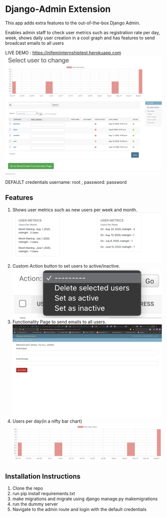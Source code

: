 # Django-Admin Extension
This app adds extra features to the out-of-the-box Django Admin.

Enables admin staff to check user metrics such as registration rate per day, week, shows daily user creation in a cool graph and has features to send broadcast emails to all users

LIVE DEMO : https://nifemiinternshiptest.herokuapp.com
![Entire Page](https://github.com/wintercameearly/superdjangoadmin/blob/master/images/Screenshot%202020-08-25%20at%2023.55.13.png)

DEFAULT credentials username: root , password: password

## Features 

1. Shows user metrics such as new users per week and month.
![User Metrics](https://github.com/wintercameearly/superdjangoadmin/blob/master/images/Screenshot%202020-08-25%20at%2023.55.04.png)
2. Custom Action button to set users to active/inactive.
![Custom Action](https://github.com/wintercameearly/superdjangoadmin/blob/master/images/Screenshot%202020-08-25%20at%2023.54.48.png)
3. Functionality Page to send emails to all users.
![Email Action](https://github.com/wintercameearly/superdjangoadmin/blob/master/images/Screenshot%202020-08-25%20at%2023.55.49.png)
4. Users per day(in a nifty bar chart)
![Bar Chart](https://github.com/wintercameearly/superdjangoadmin/blob/master/images/Screenshot%202020-08-25%20at%2023.54.26.png)



## Installation Instructions
1. Clone the repo
2. run pip install requirements.txt
3. make migrations and migrate using django manage.py makemigrations
4. run the dummy server
5. Navigate to the admin route and login with the default credentials
